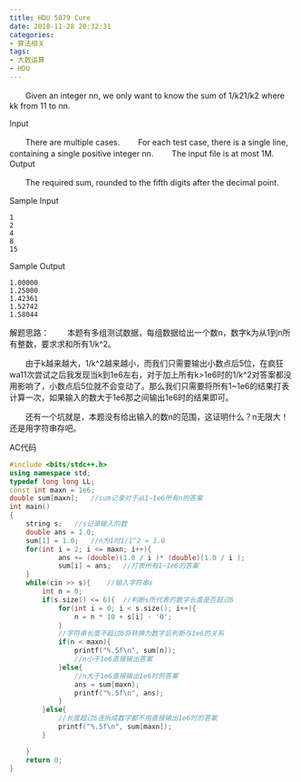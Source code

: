 ```yaml
---
title: HDU 5879 Cure
date: 2018-11-28 20:32:31
categories: 
- 算法相关
tags:
- 大数运算
- HDU
---
```


　　Given an integer nn, we only want to know the sum of 1/k21/k2 where kk from 11 to nn.

Input

　　There are multiple cases. 
　　For each test case, there is a single line, containing a single positive integer nn. 
　　The input file is at most 1M. 
Output

　　The required sum, rounded to the fifth digits after the decimal point.

Sample Input

```
1
2
4
8
15
```

Sample Output

```
1.00000
1.25000
1.42361
1.52742
1.58044
```


解题思路：
　　本题有多组测试数据，每组数据给出一个数n，数字k为从1到n所有整数，要求求和所有1/k^2。

　　由于k越来越大，1/k^2越来越小，而我们只需要输出小数点后5位，在疯狂wa11次尝试之后我发现当k到1e6左右，对于加上所有k>1e6时的1/k^2对答案都没用影响了，小数点后5位就不会变动了。那么我们只需要将所有1~1e6的结果打表计算一次，如果输入的数大于1e6那之间输出1e6时的结果即可。

　　还有一个坑就是，本题没有给出输入的数n的范围，这证明什么？n无限大！还是用字符串存吧。

AC代码

```c++
#include <bits/stdc++.h>
using namespace std;
typedef long long LL;
const int maxn = 1e6;
double sum[maxn];   //sum记录对于从1~1e6所有n的答案
int main()
{
    string s;   //s记录输入的数
    double ans = 1.0;
    sum[1] = 1.0;   //n为1时1/1^2 = 1.0
    for(int i = 2; i <= maxn; i++){
            ans += (double)(1.0 / i )* (double)(1.0 / i );
            sum[i] = ans;   //打表所有1~1e6的答案
    }
    while(cin >> s){    //输入字符串s
        int n = 0;
        if(s.size() <= 6){  //判断s所代表的数字长度是否超过6
            for(int i = 0; i < s.size(); i++){
                n = n * 10 + s[i] - '0';
            }
            //字符串长度不超过6将转换为数字后判断与1e6的关系
            if(n < maxn){
                printf("%.5f\n", sum[n]);
                //n小于1e6直接输出答案
            }else{
                //n大于1e6直接输出1e6时的答案
                ans = sum[maxn];
                printf("%.5f\n", ans);
            }
        }else{
            //长度超过6连拆成数字都不用直接输出1e6时的答案
            printf("%.5f\n", sum[maxn]);
        }

    }
    return 0;
}
```

